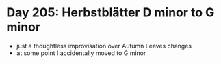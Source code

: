 # Day 205: Herbstblätter D minor to G minor

- just a thoughtless improvisation over Autumn Leaves changes
- at some point I accidentally moved to G minor
